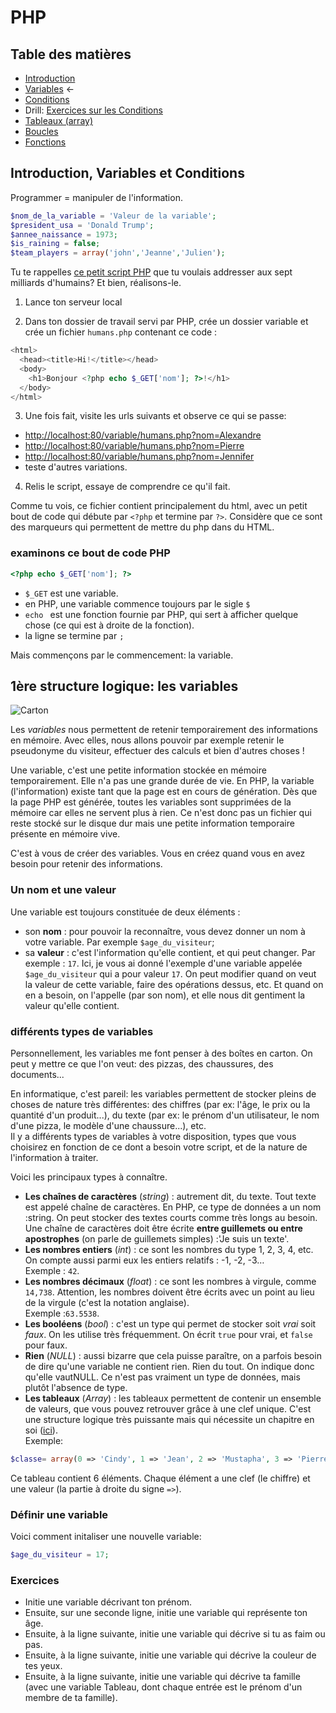 # PHP

## Table des matières

- [Introduction](php-introduction.md)  
- [Variables](php-variables.md)  ←  
- [Conditions](php-conditions.md)
- Drill: [Exercices sur les Conditions](exo.md)
- [Tableaux (array)](php-array.md)
- [Boucles](php-boucles.md)
- [Fonctions](php-fonctions.md)

##  Introduction, Variables et Conditions

Programmer = manipuler de l'information.

```php
$nom_de_la_variable = 'Valeur de la variable';
$president_usa = 'Donald Trump';
$annee_naissance = 1973; 
$is_raining = false;
$team_players = array('john','Jeanne','Julien');
```

Tu te rappelles [ce petit script PHP](php-introduction.md) que tu voulais addresser aux sept milliards d'humains?
Et bien, réalisons-le.

1. Lance ton serveur local

2. Dans ton dossier de travail servi par PHP, crée un dossier variable et crée un fichier `humans.php` contenant ce code : 

```php
<html>
  <head><title>Hi!</title></head>
  <body>
    <h1>Bonjour <?php echo $_GET['nom']; ?>!</h1>
  </body>
</html>
```
3. Une fois fait, visite les urls suivants et observe ce qui se passe:
  - [http://localhost:80/variable/humans.php?nom=Alexandre](http://localhost:80/variable/humans.php?nom=Alexandre)
  - [http://localhost:80/variable/humans.php?nom=Pierre](http://localhost:80/variable/humans.php?nom=Pierre)
  - [http://localhost:80/variable/humans.php?nom=Jennifer](http://localhost:80/variable/humans.php?nom=Jennifer)
  - teste d'autres variations.
4. Relis le script, essaye de comprendre ce qu'il fait.

Comme tu vois, ce fichier contient principalement du html, avec un petit bout de code qui débute par `<?php` et termine par `?>`. Considère que ce sont des marqueurs qui permettent de mettre du php dans du HTML.

### examinons ce bout de code PHP

```php
<?php echo $_GET['nom']; ?>
```

- ` $_GET ` est une variable.
- en PHP, une variable commence toujours par le sigle `$`
- `echo ` est une fonction fournie par PHP, qui sert à afficher quelque chose (ce qui est à droite de la fonction).
- la ligne se termine par `;`

Mais commençons par le commencement: la variable.

## 1ère structure logique: les variables

![Carton](https://www.dropbox.com/s/pec9eeigmw5a8ra/carton.png?dl=1)

Les *variables* nous permettent de retenir temporairement des informations en mémoire. Avec elles, nous allons pouvoir par exemple retenir le pseudonyme du visiteur, effectuer des calculs et bien d'autres choses !  

Une variable, c'est une petite information stockée en mémoire temporairement. Elle n'a pas une grande durée de vie. En PHP, la variable (l'information) existe tant que la page est en cours de génération. Dès que la page PHP est générée, toutes les variables sont supprimées de la mémoire car elles ne servent plus à rien. Ce n'est donc pas un fichier qui reste stocké sur le disque dur mais une petite information temporaire présente en mémoire vive.  

C'est à vous de créer des variables. Vous en créez quand vous en avez besoin pour retenir des informations.  

### Un nom et une valeur

Une variable est toujours constituée de deux éléments :  
- son **nom** : pour pouvoir la reconnaître, vous devez donner un nom à votre variable. Par exemple `$age_du_visiteur`;  
- sa **valeur** : c'est l'information qu'elle contient, et qui peut changer. 
Par exemple : `17`.
Ici, je vous ai donné l'exemple d'une variable appelée `$age_du_visiteur` qui a pour valeur `17`.
On peut modifier quand on veut la valeur de cette variable, faire des opérations dessus, etc. Et quand on en a besoin, on l'appelle (par son nom), et elle nous dit gentiment la valeur qu'elle contient.

### différents types de variables
Personnellement, les variables me font penser à des boîtes en carton. On peut y mettre ce que l'on veut: des pizzas, des chaussures, des documents...  

En informatique, c'est pareil: les variables permettent de stocker pleins de choses de nature très différentes: des chiffres (par ex: l'âge, le prix ou la quantité d'un produit...), du texte (par ex: le prénom d'un utilisateur, le nom d'une pizza, le modèle d'une chaussure...), etc.  
Il y a différents types de variables à votre disposition, types que vous choisirez en fonction de ce dont a besoin votre script, et de la nature de l'information à traiter.

Voici les principaux types à connaître.

- **Les chaînes de caractères** (*string*) : autrement dit, du texte. Tout texte est appelé chaîne de caractères. En PHP, ce type de données a un nom :string. On peut stocker des textes courts comme très longs au besoin.  
Une chaîne de caractères doit être écrite **entre guillemets ou entre apostrophes** (on parle de guillemets simples) :'Je suis un texte'.   
- **Les nombres entiers** (*int*) : ce sont les nombres du type 1, 2, 3, 4, etc. On compte aussi parmi eux les entiers relatifs : -1, -2, -3…  
Exemple : `42`.  
- **Les nombres décimaux** (*float*) : ce sont les nombres à virgule, comme `14,738`. Attention, les nombres doivent être écrits avec un point au lieu de la virgule (c'est la notation anglaise).  
Exemple :`63.5538`.  
- **Les booléens** (*bool*) : c'est un type qui permet de stocker soit *vrai* soit *faux*. On les utilise très fréquemment. On écrit `true` pour vrai, et `false` pour faux.  
- **Rien** (*NULL*) : aussi bizarre que cela puisse paraître, on a parfois besoin de dire qu'une variable ne contient rien. Rien du tout. On indique donc qu'elle vautNULL. Ce n'est pas vraiment un type de données, mais plutôt l'absence de type.  
- **Les tableaux** (*Array*) : les tableaux permettent de contenir un ensemble de valeurs, que vous pouvez retrouver grâce à une clef unique. C'est une structure logique très puissante mais qui nécessite un chapitre en soi ([ici](php-array.md)).  
Exemple: 

```php
$classe= array(0 => 'Cindy', 1 => 'Jean', 2 => 'Mustapha', 3 => 'Pierre', 4 => '', 5=>'Eric'); 
```
Ce tableau contient 6 éléments. Chaque élément a une clef (le chiffre) et une valeur (la partie à droite du signe `=>`).

### Définir une variable
Voici comment initaliser une nouvelle variable:  

```php
$age_du_visiteur = 17;
```


### Exercices

- Initie une variable décrivant ton prénom.
- Ensuite, sur une seconde ligne, initie une variable qui représente ton âge.
- Ensuite, à la ligne suivante, initie une variable qui décrive si tu as faim ou pas.
- Ensuite, à la ligne suivante, initie une variable qui décrive la couleur de tes yeux.
- Ensuite, à la ligne suivante, initie une variable qui décrive ta famille (avec une variable Tableau, dont chaque entrée est le prénom d'un membre de ta famille).

